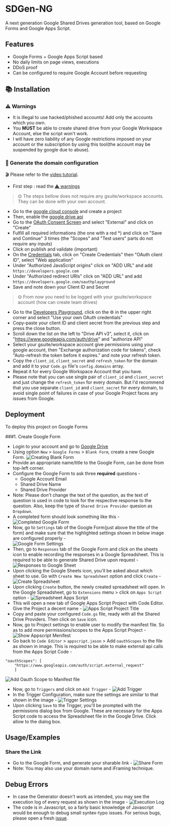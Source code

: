 
# SDGen-NG

A next generation Google Shared Drives generation tool, based on Google Forms and Google Apps Script.


## Features

- Google Forms + Google Apps Script based
- No daily limits on page views, executions
- DDoS proof
- Can be configured to require Google Account before requesting


## 📚 Installation

### ⚠️ Warnings
- It is illegal to use hacked/phished accounts! Add only the accounts which you own.
- You **MUST** be able to create shared drive from your Google Workspace Account, else the script won't work.
- I will have zero liability of any Google restrictions imposed on your account or the subscription by using this tool(the account may be suspended by google due to abuse).

### 📙 Generate the domain configuration
🎬 Please refer to the [video tutorial](https://drive.google.com/file/d/1mn6Hq_tON6ek0u36bWtq0IhOEO6Hfw3v).

- First step : read the [⚠️ warnings](https://github.com/MsGsuite/MsGsuite#%EF%B8%8F-warnings)
> ⏣ The steps bellow does not require any gsuite/workspace accounts. They can be done with your own account.


- Go to the [google cloud console](https://console.developers.google.com/apis/credentials) and create a project  
- Then, enable the [google drive api](https://console.developers.google.com/apis/library/drive.googleapis.com?q=drive)
- Go to the [OAuth Consent Screen](https://console.cloud.google.com/apis/credentials/consent) and select "External" and click on "Create"
- Fulfill all required informations (the one with a red *) and click on "Save and Continue" 3 times (the "Scopes" and "Test users" parts do not require any inputs) 
- Click on publish and validate (important)
- On the [Credentials](https://console.cloud.google.com/apis/credentials) tab, click on "Create Credentials" then "OAuth client ID", select "Web application"
- Under "Authorized JavaScript origins" click on "ADD URL" and add `https://developers.google.com` 
- Under "Authorized redirect URIs" click on "ADD URL" and add `https://developers.google.com/oauthplayground`
- Save and note down your Client ID and Secret
> ⏣ From now you need to be logged with your gsuite/workspace account (how can create team drives)
- Go to the [Developers Playground](https://developers.google.com/oauthplayground), click on the ⚙️ in the upper right corner and select "Use your own OAuth credentials" 
- Copy-paste your client ID and client secret from the previous step and press the close button.
- Scroll down the list on the left to "Drive API v3", select it, click on "https://www.googleapis.com/auth/drive" and "authorize API"
- Select your gsuite/workspace account give permissions using your google account, then "Exchange authorization code for tokens", check "Auto-refresh the token before it expires." and note your refresh token.
- Copy the `client_id`, `client_secret` and `refresh_token` for the domain and add it to your `Code.gs` file's `config.domains` array.
- Repeat it for every Google Workspace Account that you have.
- Please note that you can use single pair of `client_id` and `client_secret` and just change the `refresh_token` for every domain. But I'd recommend that you use separate `client_id` and `client_secret` for every domain, to avoid single point of failures in case of your Google Project faces any issues from Google.


## Deployment

To deploy this project on Google Forms

###1. Create Google Form
- Login to your account and go to [Google Drive](https://drive.google.com/drive)
- Using option `New` > `Google Forms` > `Blank Form`, create a new Google Form.
![Creating Blank Form](https://github.com/alberteinstein42/SDGen-NG/blob/main/documentation/images/create-google-form.jpg?raw=true)
- Provide an appropriate name/title to the Google Form, can be done from top-left corner.
- Configure the Google Form to ask three **required** questions -
  - Google Account Email
  - Shared Drive Name
  - Shared Drive Provider  
- Note: Please don't change the text of the question, as the text of question is used in code to look for the respective response to the question. Also, keep the type of `Shared Drive Provider` quesion as `Dropdown`.
- A completed form should look something like this -
![Completed Google Form](https://github.com/alberteinstein42/SDGen-NG/blob/main/documentation/images/sample-google-form.jpg?raw=true)
- Now, go to `Settings` tab of the Google Form(just above the title of the form) and make sure that the highlighted settings shown in below image are configured properly - <br/>
![Google Form Settings](https://github.com/alberteinstein42/SDGen-NG/blob/main/documentation/images/google-form-setting.png?raw=true)
- Then, go to `Responses` tab of the Google Form and click on the sheets icon to enable recording the responses in a Google Spreadsheet. This is required to be able to generate Shared Drive upon request -
![Responses to Google Sheet](https://github.com/alberteinstein42/SDGen-NG/blob/main/documentation/images/responses-sheet.png?raw=true)
- Upon clicking the Google Sheets icon, you'll be asked about which sheet to use. Go with `Create New Spreadsheet` option and click `Create` -
![Create Spreadsheet](https://github.com/alberteinstein42/SDGen-NG/blob/main/documentation/images/create-spreadsheet.png?raw=true)
- Upon clicking `Create` button, the newly created spreadsheet will open. In the Google Spreadsheet, go to `Extensions` menu > click on `Apps Script` option -
![Spreadsheet Apps Script](https://github.com/alberteinstein42/SDGen-NG/blob/main/documentation/images/spreadsheet-apps-script.png?raw=true)
- This will open a new tab of Google Apps Script Project with Code Editor. Give the Project a decent name - 
![Apps Script Project Title](https://github.com/alberteinstein42/SDGen-NG/blob/main/documentation/images/apps-script-title.png?raw=true)
- Copy and paste your configured `Code.gs` file, ready with all the Shared Drive Providers. Then click on `Save` icon.
- Now, go to Project settings to enable user to modify the manifest file. So as to add more permissions/scopes to the Apps Script Project - 
![Show Appscript Menifest](https://github.com/alberteinstein42/SDGen-NG/blob/main/documentation/images/show-appscript-manifest.png?raw=true)
- Go back to `Code Editor` > `appscript.jason` > Add `oauthScopes` to the file as shown in image. This is required to be able to make external api calls from the Apps Script Code -
```
"oauthScopes": [ 
    "https://www.googleapis.com/auth/script.external_request" 
    ]
```
![Add Oauth Scope to Manifest file](https://github.com/alberteinstein42/SDGen-NG/blob/main/documentation/images/add-oauthscope-manifest.png?raw=true) 
- Now, go to `Triggers` and click on `Add Trigger` - 
![Add Trigger](https://github.com/alberteinstein42/SDGen-NG/blob/main/documentation/images/add-trigger.png?raw=true)
- In the Trigger Configuration, make sure the settings are similar to that shown in the image - 
![Trigger Settings](https://github.com/alberteinstein42/SDGen-NG/blob/main/documentation/images/trigger-settings.png?raw=true)
- Upon clicking `Save` to the Trigger, you'll be prompted with the permissions dialog box from Google. These are necessary for the Apps Script code to access the Spreadsheet file in the Google Drive. Click allow to the dialog box.
## Usage/Examples

### Share the Link
- Go to the Google Form, and generate your sharable link - 
![Share Form](https://github.com/alberteinstein42/SDGen-NG/blob/main/documentation/images/share-form-link.png?raw=true)
- Note: You may also use your domain name and iFraming technique.


## Debug Errors

- In case the Generator doesn't work as intended, you may see the execution log of every request as shown in the image - 
![Execution Log](https://github.com/alberteinstein42/SDGen-NG/blob/main/documentation/images/execution-log.png?raw=true)
- The code is in Javascript, so a fairly basic knowledge of Javascript would be enough to debug small syntex-typo issues. For serious bugs, please open a fresh [issue](https://github.com/alberteinstein42/SDGen-NG/issues). 
